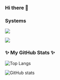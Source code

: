 ### Hi there 👋

<!--
**szummilas/szummilas** is a ✨ _special_ ✨ repository because its `README.md` (this file) appears on your GitHub profile.

Here are some ideas to get you started:

- 🔭 I’m currently working on ...
- 🌱 I’m currently learning ...
- 👯 I’m looking to collaborate on ...
- 🤔 I’m looking for help with ...
- 💬 Ask me about ...
- 📫 How to reach me: ...
- 😄 Pronouns: ...
- ⚡ Fun fact: ...
-->

### Systems

![](https://img.shields.io/badge/Main%20system-Windows%2010-informational?style=for-the-badge&logo=windows)

![](https://img.shields.io/badge/Supporting%20system-Ubuntu%20-informational?style=for-the-badge&logo=ubuntu)

### ✨ My GitHub Stats ✨

![Top Langs](https://github-readme-stats.vercel.app/api/top-langs/?username=szummilas&layout=default&theme=radical)

![GitHub stats](https://github-readme-stats.vercel.app/api?username=szummilas&theme=radical&show_icons=true)


